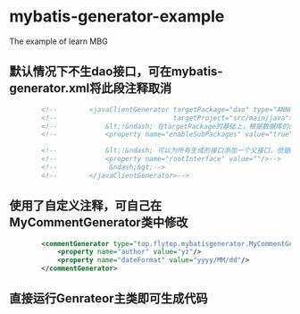 # mybatis-generator-example
The example of learn MBG

## 默认情况下不生dao接口，可在mybatis-generator.xml将此段注释取消
```xml
        <!--        <javaClientGenerator targetPackage="dao" type="ANNOTATEDMAPPER"-->
        <!--                             targetProject="src/main/java">-->
        <!--            &lt;!&ndash; 在targetPackage的基础上，根据数据库的schema再生成一层package，最终生成的类放在这个package下，默认为false &ndash;&gt;-->
        <!--            <property name="enableSubPackages" value="true"/>-->

        <!--            &lt;!&ndash; 可以为所有生成的接口添加一个父接口，但是MBG只负责生成，不负责检查-->
        <!--            <property name="rootInterface" value=""/>-->
        <!--             &ndash;&gt;-->
        <!--        </javaClientGenerator>-->
```
## 使用了自定义注释，可自己在MyCommentGenerator类中修改
```xml
        <commentGenerator type="top.flytop.mybatisgenerator.MyCommentGenerator">
            <property name="author" value="yz"/>
            <property name="dateFormat" value="yyyy/MM/dd"/>
        </commentGenerator>
```
## 直接运行Genrateor主类即可生成代码
